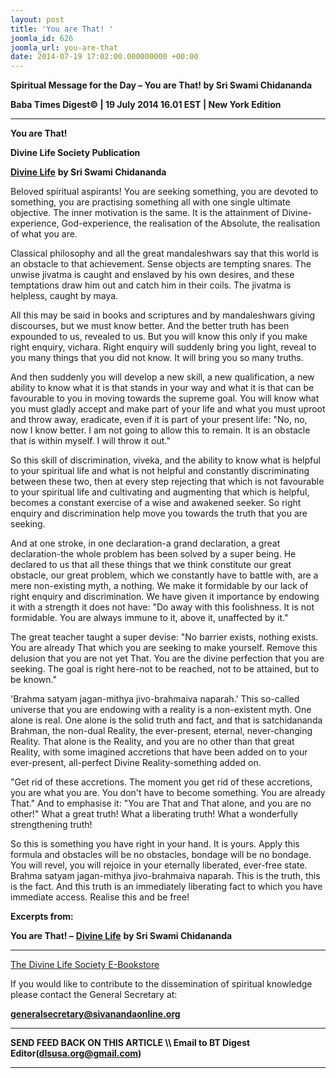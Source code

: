 ```yaml
---
layout: post
title: 'You are That! '
joomla_id: 626
joomla_url: you-are-that
date: 2014-07-19 17:02:00.000000000 +00:00
---
```

  



































**Spiritual Message for the Day – You are That! by Sri Swami Chidananda**

**Baba Times Digest© | 19 July 2014 16.01 EST | New York Edition**

* * *  



**You are That!**

**Divine Life Society Publication**

[**Divine Life**](http://www.sivanandaonline.org/public_html/?cmd=displaysection&section_id=1509&parent=353&format=html) **by Sri Swami Chidananda**

Beloved spiritual aspirants! You are seeking something, you are devoted to something, you are practising something all with one single ultimate objective. The inner motivation is the same. It is the attainment of Divine-experience, God-experience, the realisation of the Absolute, the realisation of what you are.

Classical philosophy and all the great mandaleshwars say that this world is an obstacle to that achievement. Sense objects are tempting snares. The unwise jivatma is caught and enslaved by his own desires, and these temptations draw him out and catch him in their coils. The jivatma is helpless, caught by maya.

All this may be said in books and scriptures and by mandaleshwars giving discourses, but we must know better. And the better truth has been expounded to us, revealed to us. But you will know this only if you make right enquiry, vichara. Right enquiry will suddenly bring you light, reveal to you many things that you did not know. It will bring you so many truths.

And then suddenly you will develop a new skill, a new qualification, a new ability to know what it is that stands in your way and what it is that can be favourable to you in moving towards the supreme goal. You will know what you must gladly accept and make part of your life and what you must uproot and throw away, eradicate, even if it is part of your present life: "No, no, now I know better. I am not going to allow this to remain. It is an obstacle that is within myself. I will throw it out."

So this skill of discrimination, viveka, and the ability to know what is helpful to your spiritual life and what is not helpful and constantly discriminating between these two, then at every step rejecting that which is not favourable to your spiritual life and cultivating and augmenting that which is helpful, becomes a constant exercise of a wise and awakened seeker. So right enquiry and discrimination help move you towards the truth that you are seeking.

And at one stroke, in one declaration-a grand declaration, a great declaration-the whole problem has been solved by a super being. He declared to us that all these things that we think constitute our great obstacle, our great problem, which we constantly have to battle with, are a mere non-existing myth, a nothing. We make it formidable by our lack of right enquiry and discrimination. We have given it importance by endowing it with a strength it does not have: "Do away with this foolishness. It is not formidable. You are always immune to it, above it, unaffected by it."

The great teacher taught a super devise: "No barrier exists, nothing exists. You are already That which you are seeking to make yourself. Remove this delusion that you are not yet That. You are the divine perfection that you are seeking. The goal is right here-not to be reached, not to be attained, but to be known."

'Brahma satyam jagan-mithya jivo-brahmaiva naparah.' This so-called universe that you are endowing with a reality is a non-existent myth. One alone is real. One alone is the solid truth and fact, and that is satchidananda Brahman, the non-dual Reality, the ever-present, eternal, never-changing Reality. That alone is the Reality, and you are no other than that great Reality, with some imagined accretions that have been added on to your ever-present, all-perfect Divine Reality-something added on.

"Get rid of these accretions. The moment you get rid of these accretions, you are what you are. You don't have to become something. You are already That." And to emphasise it: "You are That and That alone, and you are no other!" What a great truth! What a liberating truth! What a wonderfully strengthening truth!

So this is something you have right in your hand. It is yours. Apply this formula and obstacles will be no obstacles, bondage will be no bondage. You will revel, you will rejoice in your eternally liberated, ever-free state. Brahma satyam jagan-mithya jivo-brahmaiva naparah. This is the truth, this is the fact. And this truth is an immediately liberating fact to which you have immediate access. Realise this and be free!

**Excerpts from:**

**You are That! –** [**Divine Life**](http://www.sivanandaonline.org/public_html/?cmd=displaysection&section_id=1509&parent=353&format=html) **by Sri Swami Chidananda**



* * *

[The Divine Life Society E-Bookstore](http://www.dlshq.org/download/download.htm)

If you would like to contribute to the dissemination of spiritual knowledge please contact the General Secretary at:

[**generalsecretary@sivanandaonline.org**](mailto:generalsecretary@sivanandaonline.org?subject=Contribution%20to%20Dissemination%20of%20Spiritual%20Knowledge)

* * *

**SEND FEED BACK ON THIS ARTICLE \\\ Email to BT Digest Editor[](mailto:dlsusa.org@gmail.com?subject=DLS%20Posts)(dlsusa.org@gmail.com)**

* * *

  

























